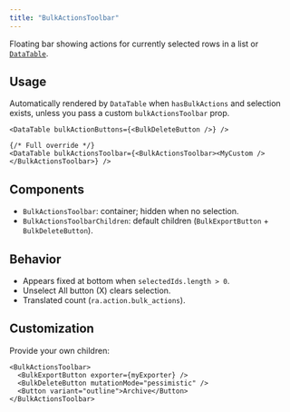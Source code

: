 ```yaml
---
title: "BulkActionsToolbar"
---
```


Floating bar showing actions for currently selected rows in a list or [`DataTable`](./DataTable.md).

## Usage

Automatically rendered by `DataTable` when `hasBulkActions` and selection exists, unless you pass a custom `bulkActionsToolbar` prop.

```tsx
<DataTable bulkActionButtons={<BulkDeleteButton />} />

{/* Full override */}
<DataTable bulkActionsToolbar={<BulkActionsToolbar><MyCustom /></BulkActionsToolbar>} />
```

## Components

- `BulkActionsToolbar`: container; hidden when no selection.
- `BulkActionsToolbarChildren`: default children (`BulkExportButton` + `BulkDeleteButton`).

## Behavior

- Appears fixed at bottom when `selectedIds.length > 0`.
- Unselect All button (X) clears selection.
- Translated count (`ra.action.bulk_actions`).

## Customization

Provide your own children:

```tsx
<BulkActionsToolbar>
  <BulkExportButton exporter={myExporter} />
  <BulkDeleteButton mutationMode="pessimistic" />
  <Button variant="outline">Archive</Button>
</BulkActionsToolbar>
```
